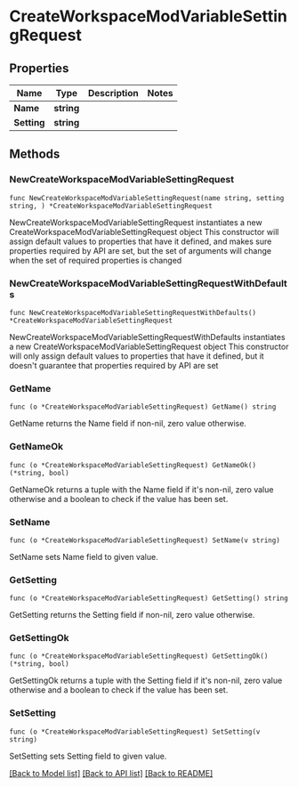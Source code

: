 # CreateWorkspaceModVariableSettingRequest

## Properties

Name | Type | Description | Notes
------------ | ------------- | ------------- | -------------
**Name** | **string** |  | 
**Setting** | **string** |  | 

## Methods

### NewCreateWorkspaceModVariableSettingRequest

`func NewCreateWorkspaceModVariableSettingRequest(name string, setting string, ) *CreateWorkspaceModVariableSettingRequest`

NewCreateWorkspaceModVariableSettingRequest instantiates a new CreateWorkspaceModVariableSettingRequest object
This constructor will assign default values to properties that have it defined,
and makes sure properties required by API are set, but the set of arguments
will change when the set of required properties is changed

### NewCreateWorkspaceModVariableSettingRequestWithDefaults

`func NewCreateWorkspaceModVariableSettingRequestWithDefaults() *CreateWorkspaceModVariableSettingRequest`

NewCreateWorkspaceModVariableSettingRequestWithDefaults instantiates a new CreateWorkspaceModVariableSettingRequest object
This constructor will only assign default values to properties that have it defined,
but it doesn't guarantee that properties required by API are set

### GetName

`func (o *CreateWorkspaceModVariableSettingRequest) GetName() string`

GetName returns the Name field if non-nil, zero value otherwise.

### GetNameOk

`func (o *CreateWorkspaceModVariableSettingRequest) GetNameOk() (*string, bool)`

GetNameOk returns a tuple with the Name field if it's non-nil, zero value otherwise
and a boolean to check if the value has been set.

### SetName

`func (o *CreateWorkspaceModVariableSettingRequest) SetName(v string)`

SetName sets Name field to given value.


### GetSetting

`func (o *CreateWorkspaceModVariableSettingRequest) GetSetting() string`

GetSetting returns the Setting field if non-nil, zero value otherwise.

### GetSettingOk

`func (o *CreateWorkspaceModVariableSettingRequest) GetSettingOk() (*string, bool)`

GetSettingOk returns a tuple with the Setting field if it's non-nil, zero value otherwise
and a boolean to check if the value has been set.

### SetSetting

`func (o *CreateWorkspaceModVariableSettingRequest) SetSetting(v string)`

SetSetting sets Setting field to given value.



[[Back to Model list]](../README.md#documentation-for-models) [[Back to API list]](../README.md#documentation-for-api-endpoints) [[Back to README]](../README.md)


